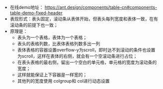 - 在线demo地址： https://ant.design/components/table-cn#components-table-demo-fixed-header
- 表现形式：表头固定，滚动条从表体开始，但表头每列宽度和表体一致，在有滚动条的前提下也一致；
- 原理是：
	- 表头为一个表格，表体为一个表格；
	- 表头的表格列数，比表体表格列数多出一列
	- 表体表格的容器设置overflow-y为scroll，即时达不到滚动的条件也设置为scroll，这样在表体的右侧，就会有一个空滚动条进行占位；
	- 在表头表格的最右侧，留出一个空白的单元格，单元格的宽度为滚动条的宽度；
	- 这样就能保证上下容器是一样宽的；
	- 其他列的宽度使用 colgroup和 col进行动态设置